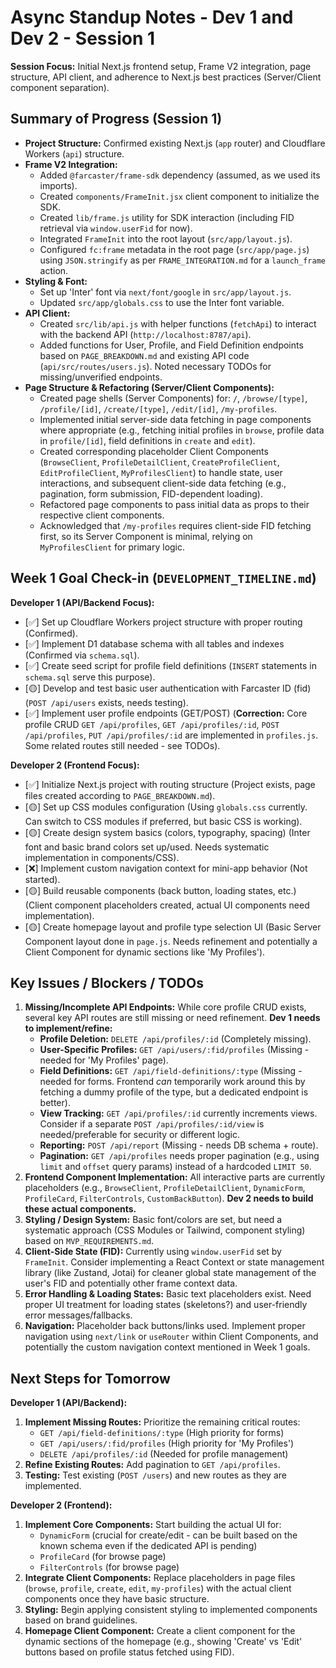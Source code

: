# Async Standup Notes - Dev 1 and Dev 2 - Session 1

**Session Focus:** Initial Next.js frontend setup, Frame V2 integration, page structure, API client, and adherence to Next.js best practices (Server/Client component separation).

## Summary of Progress (Session 1)

*   **Project Structure:** Confirmed existing Next.js (`app` router) and Cloudflare Workers (`api`) structure.
*   **Frame V2 Integration:**
    *   Added `@farcaster/frame-sdk` dependency (assumed, as we used its imports).
    *   Created `components/FrameInit.jsx` client component to initialize the SDK.
    *   Created `lib/frame.js` utility for SDK interaction (including FID retrieval via `window.userFid` for now).
    *   Integrated `FrameInit` into the root layout (`src/app/layout.js`).
    *   Configured `fc:frame` metadata in the root page (`src/app/page.js`) using `JSON.stringify` as per `FRAME_INTEGRATION.md` for a `launch_frame` action.
*   **Styling & Font:**
    *   Set up 'Inter' font via `next/font/google` in `src/app/layout.js`.
    *   Updated `src/app/globals.css` to use the Inter font variable.
*   **API Client:**
    *   Created `src/lib/api.js` with helper functions (`fetchApi`) to interact with the backend API (`http://localhost:8787/api`).
    *   Added functions for User, Profile, and Field Definition endpoints based on `PAGE_BREAKDOWN.md` and existing API code (`api/src/routes/users.js`). Noted necessary TODOs for missing/unverified endpoints.
*   **Page Structure & Refactoring (Server/Client Components):**
    *   Created page shells (Server Components) for: `/`, `/browse/[type]`, `/profile/[id]`, `/create/[type]`, `/edit/[id]`, `/my-profiles`.
    *   Implemented initial server-side data fetching in page components where appropriate (e.g., fetching initial profiles in `browse`, profile data in `profile/[id]`, field definitions in `create` and `edit`).
    *   Created corresponding placeholder Client Components (`BrowseClient`, `ProfileDetailClient`, `CreateProfileClient`, `EditProfileClient`, `MyProfilesClient`) to handle state, user interactions, and subsequent client-side data fetching (e.g., pagination, form submission, FID-dependent loading).
    *   Refactored page components to pass initial data as props to their respective client components.
    *   Acknowledged that `/my-profiles` requires client-side FID fetching first, so its Server Component is minimal, relying on `MyProfilesClient` for primary logic.

## Week 1 Goal Check-in (`DEVELOPMENT_TIMELINE.md`)

**Developer 1 (API/Backend Focus):**

*   [✅] Set up Cloudflare Workers project structure with proper routing (Confirmed).
*   [✅] Implement D1 database schema with all tables and indexes (Confirmed via `schema.sql`).
*   [✅] Create seed script for profile field definitions (`INSERT` statements in `schema.sql` serve this purpose).
*   [🟡] Develop and test basic user authentication with Farcaster ID (fid) (`POST /api/users` exists, needs testing).
*   [✅] Implement user profile endpoints (GET/POST) (**Correction:** Core profile CRUD `GET /api/profiles`, `GET /api/profiles/:id`, `POST /api/profiles`, `PUT /api/profiles/:id` are implemented in `profiles.js`. Some related routes still needed - see TODOs).

**Developer 2 (Frontend Focus):**

*   [✅] Initialize Next.js project with routing structure (Project exists, page files created according to `PAGE_BREAKDOWN.md`).
*   [🟡] Set up CSS modules configuration (Using `globals.css` currently. Can switch to CSS modules if preferred, but basic CSS is working).
*   [🟡] Create design system basics (colors, typography, spacing) (Inter font and basic brand colors set up/used. Needs systematic implementation in components/CSS).
*   [❌] Implement custom navigation context for mini-app behavior (Not started).
*   [🟡] Build reusable components (back button, loading states, etc.) (Client component placeholders created, actual UI components need implementation).
*   [🟡] Create homepage layout and profile type selection UI (Basic Server Component layout done in `page.js`. Needs refinement and potentially a Client Component for dynamic sections like 'My Profiles').

## Key Issues / Blockers / TODOs

1.  **Missing/Incomplete API Endpoints:** While core profile CRUD exists, several key API routes are still missing or need refinement. **Dev 1 needs to implement/refine:**
    *   **Profile Deletion:** `DELETE /api/profiles/:id` (Completely missing).
    *   **User-Specific Profiles:** `GET /api/users/:fid/profiles` (Missing - needed for 'My Profiles' page).
    *   **Field Definitions:** `GET /api/field-definitions/:type` (Missing - needed for forms. Frontend *can* temporarily work around this by fetching a dummy profile of the type, but a dedicated endpoint is better).
    *   **View Tracking:** `GET /api/profiles/:id` currently increments views. Consider if a separate `POST /api/profiles/:id/view` is needed/preferable for security or different logic.
    *   **Reporting:** `POST /api/report` (Missing - needs DB schema + route).
    *   **Pagination:** `GET /api/profiles` needs proper pagination (e.g., using `limit` and `offset` query params) instead of a hardcoded `LIMIT 50`.
2.  **Frontend Component Implementation:** All interactive parts are currently placeholders (e.g., `BrowseClient`, `ProfileDetailClient`, `DynamicForm`, `ProfileCard`, `FilterControls`, `CustomBackButton`). **Dev 2 needs to build these actual components.**
3.  **Styling / Design System:** Basic font/colors are set, but need a systematic approach (CSS Modules or Tailwind, component styling) based on `MVP_REQUIREMENTS.md`.
4.  **Client-Side State (FID):** Currently using `window.userFid` set by `FrameInit`. Consider implementing a React Context or state management library (like Zustand, Jotai) for cleaner global state management of the user's FID and potentially other frame context data.
5.  **Error Handling & Loading States:** Basic text placeholders exist. Need proper UI treatment for loading states (skeletons?) and user-friendly error messages/fallbacks.
6.  **Navigation:** Placeholder back buttons/links used. Implement proper navigation using `next/link` or `useRouter` within Client Components, and potentially the custom navigation context mentioned in Week 1 goals.

## Next Steps for Tomorrow

**Developer 1 (API/Backend):**

1.  **Implement Missing Routes:** Prioritize the remaining critical routes:
    *   `GET /api/field-definitions/:type` (High priority for forms)
    *   `GET /api/users/:fid/profiles` (High priority for 'My Profiles')
    *   `DELETE /api/profiles/:id` (Needed for profile management)
2.  **Refine Existing Routes:** Add pagination to `GET /api/profiles`.
4.  **Testing:** Test existing (`POST /users`) and new routes as they are implemented.

**Developer 2 (Frontend):**

1.  **Implement Core Components:** Start building the actual UI for:
    *   `DynamicForm` (crucial for create/edit - can be built based on the known schema even if the dedicated API is pending)
    *   `ProfileCard` (for browse page)
    *   `FilterControls` (for browse page)
2.  **Integrate Client Components:** Replace placeholders in page files (`browse`, `profile`, `create`, `edit`, `my-profiles`) with the actual client components once they have basic structure.
3.  **Styling:** Begin applying consistent styling to implemented components based on brand guidelines.
4.  **Homepage Client Component:** Create a client component for the dynamic sections of the homepage (e.g., showing 'Create' vs 'Edit' buttons based on profile status fetched using FID). 